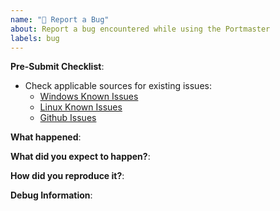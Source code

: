 ```yaml
---
name: "🐞 Report a Bug"
about: Report a bug encountered while using the Portmaster
labels: bug
---
```


<!--
Please disclose security related issues privately to support@safing.io.
-->

**Pre-Submit Checklist**:

- Check applicable sources for existing issues:
  - [Windows Known Issues](https://docs.safing.io/portmaster/install/windows#known-issues)
  - [Linux Known Issues](https://docs.safing.io/portmaster/install/linux#compatibility)
  - [Github Issues](https://github.com/safing/portmaster/issues?q=is%3Aissue+label%3Abug)

**What happened**:



**What did you expect to happen?**:



**How did you reproduce it?**:



**Debug Information**:

<!--
Paste debug information below:
- General issue: Click on "Copy Debug Information" on the Settings page.
- App related issue: Click on "Copy Debug Information" in the dropdown menu of an app in the Monitor view.

⚠ Please remove sensitive/private information from the "Unexpected Logs" and "Network Connections" sections.
This is easiest to do in the preview mode.

Additional logs can be found here:
- Linux: `/opt/safing/portmaster/logs`
- Windows: `%PROGRAMDATA%\Safing\Portmaster\logs`
-->
